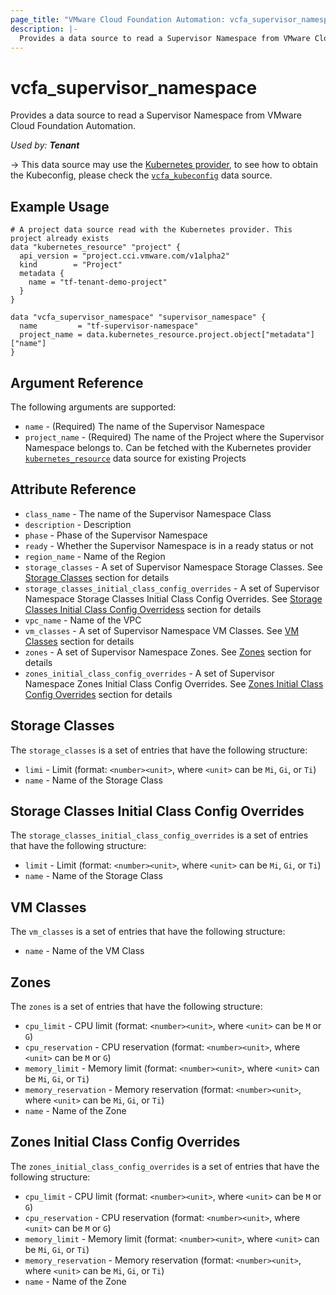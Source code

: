 ```yaml
---
page_title: "VMware Cloud Foundation Automation: vcfa_supervisor_namespace"
description: |-
  Provides a data source to read a Supervisor Namespace from VMware Cloud Foundation Automation.
---
```


# vcfa_supervisor_namespace

Provides a data source to read a Supervisor Namespace from VMware Cloud Foundation Automation.

_Used by: **Tenant**_

-> This data source may use the [Kubernetes provider](https://registry.terraform.io/providers/hashicorp/kubernetes),
to see how to obtain the Kubeconfig, please check the [`vcfa_kubeconfig`](/providers/vmware/vcfa/latest/docs/data-sources/kubeconfig) data source.

## Example Usage

```hcl
# A project data source read with the Kubernetes provider. This project already exists
data "kubernetes_resource" "project" {
  api_version = "project.cci.vmware.com/v1alpha2"
  kind        = "Project"
  metadata {
    name = "tf-tenant-demo-project"
  }
}

data "vcfa_supervisor_namespace" "supervisor_namespace" {
  name         = "tf-supervisor-namespace"
  project_name = data.kubernetes_resource.project.object["metadata"]["name"]
}
```

## Argument Reference

The following arguments are supported:

- `name` - (Required) The name of the Supervisor Namespace
- `project_name` - (Required) The name of the Project where the Supervisor Namespace belongs to. Can be fetched
  with the Kubernetes provider [`kubernetes_resource`](https://registry.terraform.io/providers/hashicorp/kubernetes/latest/docs/data-sources/resource)
  data source for existing Projects

## Attribute Reference

- `class_name` - The name of the Supervisor Namespace Class
- `description` - Description
- `phase` - Phase of the Supervisor Namespace
- `ready` - Whether the Supervisor Namespace is in a ready status or not
- `region_name` - Name of the Region
- `storage_classes` - A set of Supervisor Namespace Storage Classes. See [Storage Classes](#storage-classes) section for details
- `storage_classes_initial_class_config_overrides` - A set of Supervisor Namespace Storage Classes Initial Class Config Overrides. See [Storage Classes Initial Class Config Overridess](#storage-classes-initial-class-config-overrides) section for details
- `vpc_name` - Name of the VPC
- `vm_classes` - A set of Supervisor Namespace VM Classes. See [VM Classes](#vm-classes) section for details
- `zones` - A set of Supervisor Namespace Zones. See [Zones](#zones) section for details
- `zones_initial_class_config_overrides` - A set of Supervisor Namespace Zones Initial Class Config Overrides. See [Zones Initial Class Config Overrides](#zones-initial-class-config-overrides) section for details

<a id="storage-classes"></a>
## Storage Classes

The `storage_classes` is a set of entries that have the following structure:

- `limi` - Limit (format: `<number><unit>`, where `<unit>` can be `Mi`, `Gi`, or `Ti`)
- `name` - Name of the Storage Class

<a id="storage-classes-initial-class-config-overrides"></a>
## Storage Classes Initial Class Config Overrides

The `storage_classes_initial_class_config_overrides` is a set of entries that have the following structure:

- `limit` - Limit (format: `<number><unit>`, where `<unit>` can be `Mi`, `Gi`, or `Ti`)
- `name` - Name of the Storage Class

<a id="vm-classes"></a>
## VM Classes

The `vm_classes` is a set of entries that have the following structure:

- `name` - Name of the VM Class

<a id="zones"></a>
## Zones

The `zones` is a set of entries that have the following structure:

- `cpu_limit` - CPU limit (format: `<number><unit>`, where `<unit>` can be `M` or `G`)
- `cpu_reservation` - CPU reservation (format: `<number><unit>`, where `<unit>` can be `M` or `G`)
- `memory_limit` - Memory limit (format: `<number><unit>`, where `<unit>` can be `Mi`, `Gi`, or `Ti`)
- `memory_reservation` - Memory reservation (format: `<number><unit>`, where `<unit>` can be `Mi`, `Gi`, or `Ti`)
- `name` - Name of the Zone

<a id="zones-initial-class-config-overrides"></a>
## Zones Initial Class Config Overrides

The `zones_initial_class_config_overrides` is a set of entries that have the following structure:

- `cpu_limit` - CPU limit (format: `<number><unit>`, where `<unit>` can be `M` or `G`)
- `cpu_reservation` - CPU reservation (format: `<number><unit>`, where `<unit>` can be `M` or `G`)
- `memory_limit` - Memory limit (format: `<number><unit>`, where `<unit>` can be `Mi`, `Gi`, or `Ti`)
- `memory_reservation` - Memory reservation (format: `<number><unit>`, where `<unit>` can be `Mi`, `Gi`, or `Ti`)
- `name` - Name of the Zone
